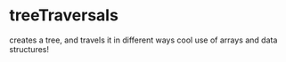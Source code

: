 # treeTraversals
creates a tree, and travels it in different ways
cool use of arrays and data structures!
